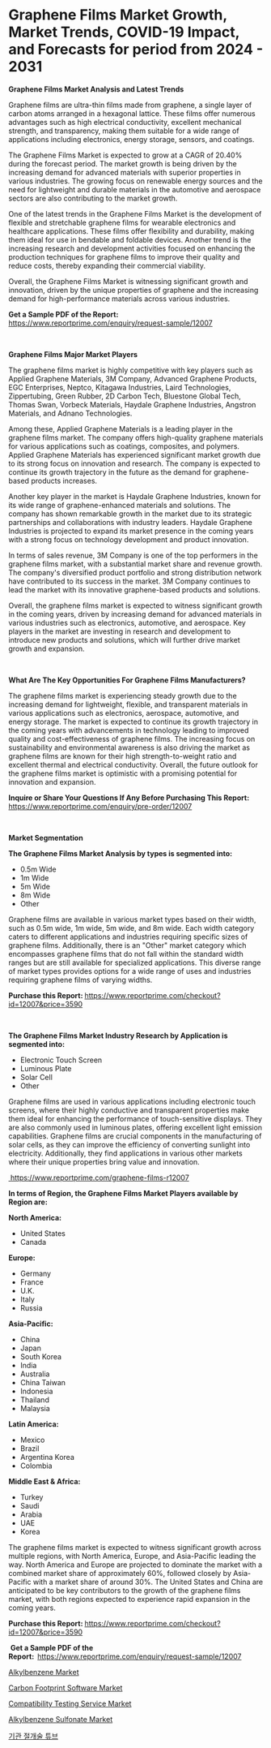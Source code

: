 <p><h1>Graphene Films Market Growth, Market Trends, COVID-19 Impact, and Forecasts for period from 2024 - 2031</h1></p><p><strong>Graphene Films Market Analysis and Latest Trends</strong></p>
<p><p>Graphene films are ultra-thin films made from graphene, a single layer of carbon atoms arranged in a hexagonal lattice. These films offer numerous advantages such as high electrical conductivity, excellent mechanical strength, and transparency, making them suitable for a wide range of applications including electronics, energy storage, sensors, and coatings.</p><p>The Graphene Films Market is expected to grow at a CAGR of 20.40% during the forecast period. The market growth is being driven by the increasing demand for advanced materials with superior properties in various industries. The growing focus on renewable energy sources and the need for lightweight and durable materials in the automotive and aerospace sectors are also contributing to the market growth.</p><p>One of the latest trends in the Graphene Films Market is the development of flexible and stretchable graphene films for wearable electronics and healthcare applications. These films offer flexibility and durability, making them ideal for use in bendable and foldable devices. Another trend is the increasing research and development activities focused on enhancing the production techniques for graphene films to improve their quality and reduce costs, thereby expanding their commercial viability.</p><p>Overall, the Graphene Films Market is witnessing significant growth and innovation, driven by the unique properties of graphene and the increasing demand for high-performance materials across various industries.</p></p>
<p><strong>Get a Sample PDF of the Report:&nbsp;</strong> <a href="https://www.reportprime.com/enquiry/request-sample/12007">https://www.reportprime.com/enquiry/request-sample/12007</a></p>
<p>&nbsp;</p>
<p><strong>Graphene Films Major Market Players</strong></p>
<p><p>The graphene films market is highly competitive with key players such as Applied Graphene Materials, 3M Company, Advanced Graphene Products, EGC Enterprises, Neptco, Kitagawa Industries, Laird Technologies, Zippertubing, Green Rubber, 2D Carbon Tech, Bluestone Global Tech, Thomas Swan, Vorbeck Materials, Haydale Graphene Industries, Angstron Materials, and Adnano Technologies.</p><p>Among these, Applied Graphene Materials is a leading player in the graphene films market. The company offers high-quality graphene materials for various applications such as coatings, composites, and polymers. Applied Graphene Materials has experienced significant market growth due to its strong focus on innovation and research. The company is expected to continue its growth trajectory in the future as the demand for graphene-based products increases.</p><p>Another key player in the market is Haydale Graphene Industries, known for its wide range of graphene-enhanced materials and solutions. The company has shown remarkable growth in the market due to its strategic partnerships and collaborations with industry leaders. Haydale Graphene Industries is projected to expand its market presence in the coming years with a strong focus on technology development and product innovation.</p><p>In terms of sales revenue, 3M Company is one of the top performers in the graphene films market, with a substantial market share and revenue growth. The company's diversified product portfolio and strong distribution network have contributed to its success in the market. 3M Company continues to lead the market with its innovative graphene-based products and solutions.</p><p>Overall, the graphene films market is expected to witness significant growth in the coming years, driven by increasing demand for advanced materials in various industries such as electronics, automotive, and aerospace. Key players in the market are investing in research and development to introduce new products and solutions, which will further drive market growth and expansion.</p></p>
<p>&nbsp;</p>
<p><strong>What Are The Key Opportunities For Graphene Films Manufacturers?</strong></p>
<p><p>The graphene films market is experiencing steady growth due to the increasing demand for lightweight, flexible, and transparent materials in various applications such as electronics, aerospace, automotive, and energy storage. The market is expected to continue its growth trajectory in the coming years with advancements in technology leading to improved quality and cost-effectiveness of graphene films. The increasing focus on sustainability and environmental awareness is also driving the market as graphene films are known for their high strength-to-weight ratio and excellent thermal and electrical conductivity. Overall, the future outlook for the graphene films market is optimistic with a promising potential for innovation and expansion.</p></p>
<p><strong>Inquire or Share Your Questions If Any Before Purchasing This Report:</strong> <a href="https://www.reportprime.com/enquiry/pre-order/12007">https://www.reportprime.com/enquiry/pre-order/12007</a></p>
<p>&nbsp;</p>
<p><strong>Market Segmentation</strong></p>
<p><strong>The Graphene Films Market Analysis by types is segmented into:</strong></p>
<p><ul><li>0.5m Wide</li><li>1m Wide</li><li>5m Wide</li><li>8m Wide</li><li>Other</li></ul></p>
<p><p>Graphene films are available in various market types based on their width, such as 0.5m wide, 1m wide, 5m wide, and 8m wide. Each width category caters to different applications and industries requiring specific sizes of graphene films. Additionally, there is an "Other" market category which encompasses graphene films that do not fall within the standard width ranges but are still available for specialized applications. This diverse range of market types provides options for a wide range of uses and industries requiring graphene films of varying widths.</p></p>
<p><strong>Purchase this Report:&nbsp;</strong><a href="https://www.reportprime.com/checkout?id=12007&price=3590">https://www.reportprime.com/checkout?id=12007&price=3590</a></p>
<p>&nbsp;</p>
<p><strong>The Graphene Films Market Industry Research by Application is segmented into:</strong></p>
<p><ul><li>Electronic Touch Screen</li><li>Luminous Plate</li><li>Solar Cell</li><li>Other</li></ul></p>
<p><p>Graphene films are used in various applications including electronic touch screens, where their highly conductive and transparent properties make them ideal for enhancing the performance of touch-sensitive displays. They are also commonly used in luminous plates, offering excellent light emission capabilities. Graphene films are crucial components in the manufacturing of solar cells, as they can improve the efficiency of converting sunlight into electricity. Additionally, they find applications in various other markets where their unique properties bring value and innovation.</p></p>
<p><a href="https://www.reportprime.com/graphene-films-r12007">&nbsp;https://www.reportprime.com/graphene-films-r12007</a></p>
<p><strong>In terms of Region, the Graphene Films Market Players available by Region are:</strong></p>
<p>
    <p> <strong> North America: </strong>
        <ul>
            <li>United States</li>
            <li>Canada</li>
        </ul>
        </p> 
    <p> <strong> Europe: </strong>
        <ul>
            <li>Germany</li>
            <li>France</li>
            <li>U.K.</li>
            <li>Italy</li>
            <li>Russia</li>
        </ul>
        </p> 
    <p> <strong> Asia-Pacific: </strong>
        <ul>
            <li>China</li>
            <li>Japan</li>
            <li>South Korea</li>
            <li>India</li>
            <li>Australia</li>
            <li>China Taiwan</li>
            <li>Indonesia</li>
            <li>Thailand</li>
            <li>Malaysia</li>
        </ul>
        </p> 
    <p> <strong> Latin America: </strong>
        <ul>
            <li>Mexico</li>
            <li>Brazil</li>
            <li>Argentina Korea</li>
            <li>Colombia</li>
        </ul>
        </p> 
    <p> <strong> Middle East & Africa: </strong>
        <ul>
            <li>Turkey</li>
            <li>Saudi</li>
            <li>Arabia</li>
            <li>UAE</li>
            <li>Korea</li>
        </ul>
    </p>
    </p>
<p><p>The graphene films market is expected to witness significant growth across multiple regions, with North America, Europe, and Asia-Pacific leading the way. North America and Europe are projected to dominate the market with a combined market share of approximately 60%, followed closely by Asia-Pacific with a market share of around 30%. The United States and China are anticipated to be key contributors to the growth of the graphene films market, with both regions expected to experience rapid expansion in the coming years.</p></p>
<p><strong>Purchase this Report: </strong><a href="https://www.reportprime.com/checkout?id=12007&price=3590">https://www.reportprime.com/checkout?id=12007&price=3590</a></p>
<p>&nbsp;<strong>Get a Sample PDF of the Report:&nbsp;&nbsp;</strong><a href="https://www.reportprime.com/enquiry/request-sample/12007">https://www.reportprime.com/enquiry/request-sample/12007</a></p>
<p><strong></strong></p>
<p><p><a href="https://github.com/nathandecarvalho/Market-Research-Report-List-4/blob/main/alkylbenzene-market.md">Alkylbenzene Market</a></p><p><a href="https://www.linkedin.com/pulse/carbon-footprint-software-market-size-growth-industry-analysis-lytjc">Carbon Footprint Software Market</a></p><p><a href="https://issuu.com/reportprime-2/docs/compatibility-testing-service-market-size-2030.ppt">Compatibility Testing Service Market</a></p><p><a href="https://github.com/amapolalg/Market-Research-Report-List-1/blob/main/alkylbenzene-sulfonate-market.md">Alkylbenzene Sulfonate Market</a></p><p><a href="https://medium.com/@chellamarie1916/%ED%9B%84%EB%91%90-%EC%A0%88%EA%B0%9C%EA%B4%80-%EC%8B%9C%EC%9E%A5-2024%EB%85%84%EB%B6%80%ED%84%B0-2031%EB%85%84%EA%B9%8C%EC%A7%80%EC%9D%98-%EC%82%B0%EC%97%85-%EB%8F%99%ED%96%A5%EA%B3%BC-%EC%98%88%EC%B8%A1-7ff08da05330">기관 절개술 튜브</a></p></p>